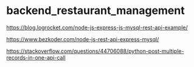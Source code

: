 # backend_restaurant_management

https://blog.logrocket.com/node-js-express-js-mysql-rest-api-example/

https://www.bezkoder.com/node-js-rest-api-express-mysql/

https://stackoverflow.com/questions/44706088/python-post-multiple-records-in-one-api-call
